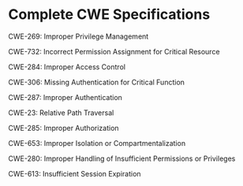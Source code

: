 

# Complete CWE Specifications

CWE-269: Improper Privilege Management

CWE-732: Incorrect Permission Assignment for Critical Resource

CWE-284: Improper Access Control

CWE-306: Missing Authentication for Critical Function

CWE-287: Improper Authentication

CWE-23: Relative Path Traversal

CWE-285: Improper Authorization

CWE-653: Improper Isolation or Compartmentalization

CWE-280: Improper Handling of Insufficient Permissions or Privileges 

CWE-613: Insufficient Session Expiration
